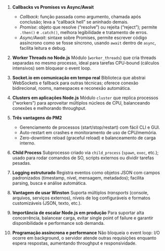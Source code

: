 1. **Callbacks vs Promises vs Async/Await**

   * *Callback*: função passada como argumento, chamada após conclusão; leva a “callback hell” se aninhado demais.
   * *Promise*: objeto que resolve (“resolve”) ou rejeita (“reject”); permite `.then()` e `.catch()`, melhora legibilidade e tratamento de erros.
   * *Async/Await*: sintaxe sobre Promises, permite escrever código assíncrono como se fosse síncrono, usando `await` dentro de `async`, facilita leitura e debug.

2. **Worker Threads no Node.js**
   Módulo (`worker_threads`) que cria threads separadas no mesmo processo, ideal para tarefas CPU-bound (cálculos intensivos) sem bloquear o event loop.

3. **Socket.io em comunicação em tempo real**
   Biblioteca que abstrai WebSockets e fallback para outras técnicas; oferece conexão bidirecional, rooms, namespaces e reconexão automática.

4. **Clusters em aplicações Node.js**
   Módulo `cluster` que replica processos (“workers”) para aproveitar múltiplos núcleos de CPU, balanceando conexões e melhorando throughput.

5. **Três vantagens do PM2**

   * Gerenciamento de processos (start/stop/restart) com fácil CLI e GUI.
   * Auto-restart em crashes e monitoramento de uso de CPU/memória.
   * Zero-downtime reload (graceful reload) e balanceamento de carga interno.

6. **Child Process**
   Subprocesso criado via `child_process` (`spawn`, `exec`, etc.); usado para rodar comandos de SO, scripts externos ou dividir tarefas pesadas.

7. **Logging estruturado**
   Registra eventos como objetos JSON com campos padronizados (timestamp, nível, mensagem, metadados); facilita parsing, busca e análise automática.

8. **Vantagem de usar Winston**
   Suporta múltiplos *transports* (console, arquivos, serviços externos), níveis de log configuráveis e formatos customizáveis (JSON, texto, etc.).

9. **Importância de escalar Node.js em produção**
   Para suportar alta concorrência, balancear carga, evitar single point of failure e garantir disponibilidade e performance sob demanda.

10. **Programação assíncrona e performance**
    Não bloqueia o event loop: I/O ocorre em background, o servidor atende outras requisições enquanto espera respostas, aumentando throughput e responsividade.
